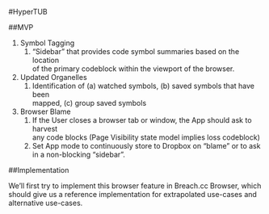 #HyperTUB

##MVP

1. Symbol Tagging
   1. “Sidebar” that provides code symbol summaries based on the location  
      of the primary codeblock within the viewport of the browser.
2. Updated Organelles
   1. Identification of (a) watched symbols, (b) saved symbols that have been  
      mapped, (c) group saved symbols
3. Browser Blame
   1. If the User closes a browser tab or window, the App should ask to harvest  
      any code blocks (Page Visibility state model implies loss codeblock)
   2. Set App mode to continuously store to Dropbox on “blame” or to ask in 
      a non-blocking “sidebar”.

##Implementation

We’ll first try to implement this browser feature in Breach.cc Browser, 
which should give us a reference implementation for extrapolated use-cases 
and alternative use-cases.
